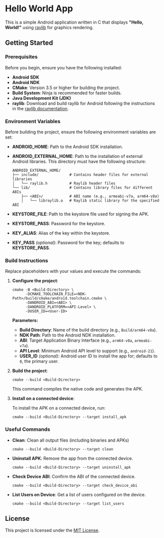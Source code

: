 # Hello World App

This is a simple Android application written in C that displays **"Hello, World!"** using [raylib](https://github.com/raysan5/raylib) for graphics rendering.

## Getting Started

### Prerequisites

Before you begin, ensure you have the following installed:

- **Android SDK**
- **Android NDK**
- **CMake**: Version 3.5 or higher for building the project.
- **Build System**: Ninja is recommended for faster builds.
- **Java Development Kit (JDK)**
- **raylib**: Download and build raylib for Android following the instructions in the [raylib documentation](https://github.com/raysan5/raylib/wiki/Working-for-Android).

### Environment Variables

Before building the project, ensure the following environment variables are set:

- **ANDROID_HOME**: Path to the Android SDK installation.
- **ANDROID_EXTERNAL_HOME**: Path to the installation of external Android libraries. This directory must have the following structure:

  ```plaintext
  ANDROID_EXTERNAL_HOME/
  ├── include/              # Contains header files for external libraries
  │   └── raylib.h          # Raylib header files
  └── lib/                  # Contains library files for different ABIs
      ├── <ABI>/            # ABI name (e.g., armeabi-v7a, arm64-v8a)
      │   └── libraylib.a   # Raylib static library for the specified ABI
  ```
- **KEYSTORE_FILE**: Path to the keystore file used for signing the APK.
- **KEYSTORE_PASS**: Password for the keystore.
- **KEY_ALIAS**: Alias of the key within the keystore.
- **KEY_PASS** *(optional)*: Password for the key; defaults to **KEYSTORE_PASS**.

### Build Instructions

Replace placeholders with your values and execute the commands:

1. **Configure the project**:

   ```
   cmake -B <Build-Directory> \
         -DCMAKE_TOOLCHAIN_FILE=<NDK-Path>/build/cmake/android.toolchain.cmake \
         -DANDROID_ABI=<ABI> \
         -DANDROID_PLATFORM=<API-Level> \
         -DUSER_ID=<User-ID>
   ```

   **Parameters:**
   - **Build Directory**: Name of the build directory (e.g., `Build/arm64-v8a`).
   - **NDK Path**: Path to the Android NDK installation.
   - **ABI**: Target Application Binary Interface (e.g., `arm64-v8a`, `armeabi-v7a`).
   - **API Level**: Minimum Android API level to support (e.g., `android-21`).
   - **USER_ID** *(optional)*: Android user ID to install the app for; defaults to `0`, the primary user.

2. **Build the project**:

   ```
   cmake --build <Build-Directory>
   ```

   This command compiles the native code and generates the APK.

3. **Install on a connected device**:

   To install the APK on a connected device, run:

   ```
   cmake --build <Build-Directory> --target install_apk
   ```

### Useful Commands

- **Clean**: Clean all output files (including binaries and APKs)
   ```
   cmake --build <Build-Directory> --target clean
   ```

- **Uninstall APK**: Remove the app from the connected device.

   ```
   cmake --build <Build-Directory> --target uninstall_apk
   ```

- **Check Device ABI**: Confirm the ABI of the connected device.

   ```
   cmake --build <Build-Directory> --target check_device_abi
   ```

- **List Users on Device**: Get a list of users configured on the device.

   ```
   cmake --build <Build-Directory> --target list_users
   ```

## License

This project is licensed under the [MIT License](LICENSE).